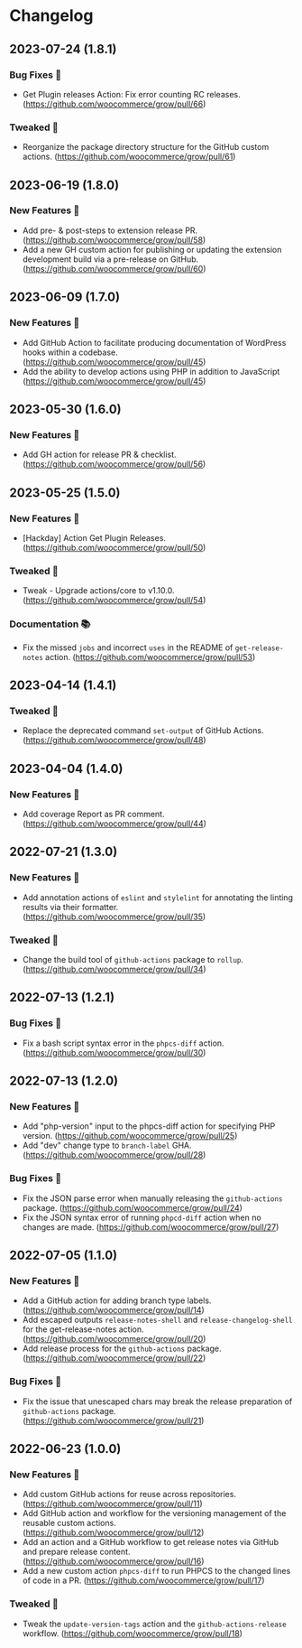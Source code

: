 # Changelog

## 2023-07-24 (1.8.1)
### Bug Fixes 🐛
* Get Plugin releases Action: Fix error counting RC releases. (https://github.com/woocommerce/grow/pull/66)
### Tweaked 🔧
* Reorganize the package directory structure for the GitHub custom actions. (https://github.com/woocommerce/grow/pull/61)

## 2023-06-19 (1.8.0)
### New Features 🎉
* Add pre- & post-steps to extension release PR. (https://github.com/woocommerce/grow/pull/58)
* Add a new GH custom action for publishing or updating the extension development build via a pre-release on GitHub. (https://github.com/woocommerce/grow/pull/60)

## 2023-06-09 (1.7.0)
### New Features 🎉
* Add GitHub Action to facilitate producing documentation of WordPress hooks within a codebase. (https://github.com/woocommerce/grow/pull/45)
* Add the ability to develop actions using PHP in addition to JavaScript (https://github.com/woocommerce/grow/pull/45)

## 2023-05-30 (1.6.0)
### New Features 🎉
* Add GH action for release PR & checklist. (https://github.com/woocommerce/grow/pull/56)

## 2023-05-25 (1.5.0)
### New Features 🎉
* [Hackday] Action Get Plugin Releases. (https://github.com/woocommerce/grow/pull/50)
### Tweaked 🔧
* Tweak - Upgrade actions/core to v1.10.0. (https://github.com/woocommerce/grow/pull/54)
### Documentation 📚
* Fix the missed `jobs` and incorrect `uses` in the README of `get-release-notes` action. (https://github.com/woocommerce/grow/pull/53)

## 2023-04-14 (1.4.1)
### Tweaked 🔧
* Replace the deprecated command `set-output` of GitHub Actions. (https://github.com/woocommerce/grow/pull/48)

## 2023-04-04 (1.4.0)
### New Features 🎉
* Add coverage Report as PR comment. (https://github.com/woocommerce/grow/pull/44)

## 2022-07-21 (1.3.0)
### New Features 🎉
* Add annotation actions of `eslint` and `stylelint` for annotating the linting results via their formatter. (https://github.com/woocommerce/grow/pull/35)
### Tweaked 🔧
* Change the build tool of `github-actions` package to `rollup`. (https://github.com/woocommerce/grow/pull/34)

## 2022-07-13 (1.2.1)
### Bug Fixes 🐛
* Fix a bash script syntax error in the `phpcs-diff` action. (https://github.com/woocommerce/grow/pull/30)

## 2022-07-13 (1.2.0)
### New Features 🎉
* Add "php-version" input to the phpcs-diff action for specifying PHP version. (https://github.com/woocommerce/grow/pull/25)
* Add "dev" change type to `branch-label` GHA. (https://github.com/woocommerce/grow/pull/28)
### Bug Fixes 🐛
* Fix the JSON parse error when manually releasing the `github-actions` package. (https://github.com/woocommerce/grow/pull/24)
* Fix the JSON syntax error of running `phpcd-diff` action when no changes are made. (https://github.com/woocommerce/grow/pull/27)

## 2022-07-05 (1.1.0)
### New Features 🎉
* Add a GitHub action for adding branch type labels. (https://github.com/woocommerce/grow/pull/14)
* Add escaped outputs `release-notes-shell` and `release-changelog-shell` for the get-release-notes action. (https://github.com/woocommerce/grow/pull/20)
* Add release process for the `github-actions` package. (https://github.com/woocommerce/grow/pull/22)
### Bug Fixes 🐛
* Fix the issue that unescaped chars may break the release preparation of `github-actions` package. (https://github.com/woocommerce/grow/pull/21)

## 2022-06-23 (1.0.0)
### New Features 🎉
* Add custom GitHub actions for reuse across repositories. (https://github.com/woocommerce/grow/pull/11)
* Add GitHub action and workflow for the versioning management of the reusable custom actions. (https://github.com/woocommerce/grow/pull/12)
* Add an action and a GitHub workflow to get release notes via GitHub and prepare release content. (https://github.com/woocommerce/grow/pull/16)
* Add a new custom action `phpcs-diff` to run PHPCS to the changed lines of code in a PR. (https://github.com/woocommerce/grow/pull/17)
### Tweaked 🔧
* Tweak the `update-version-tags` action and the `github-actions-release` workflow. (https://github.com/woocommerce/grow/pull/18)
